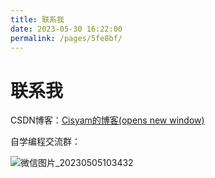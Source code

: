 ```yaml
---
title: 联系我
date: 2023-05-30 16:22:00
permalink: /pages/5fe8bf/
---
```



# 联系我

CSDN博客：[Cisyam的博客(opens new window)](https://gaoziman.blog.csdn.net/)

自学编程交流群：

![微信图片_20230505103432](https://gaoziman.oss-cn-hangzhou.aliyuncs.com/img/202305301140660.jpg)